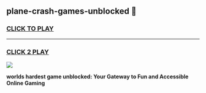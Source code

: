 
## plane-crash-games-unblocked 👋
<h3>
<a href="https://premium.freeplayer.one?title=plane-crash-games-unblocked&ref=14F">CLICK TO PLAY</a></h3>
<hr>

<h3>
<a href="https://premium.freeplayer.one?title=plane-crash-games-unblocked&ref=14F">CLICK 2 PLAY</a>
  
</h3>

<a href="https://premium.freeplayer.one?title=plane-crash-games-unblocked&ref=12F/"><img src="https://clearcache.store/games.png"></a>


**worlds hardest game unblocked: Your Gateway to Fun and Accessible Online Gaming**
